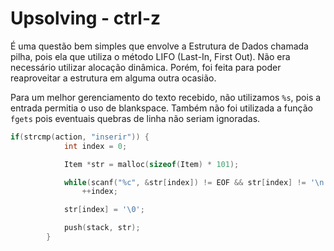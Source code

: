 # Upsolving - ctrl-z

É uma questão bem simples que envolve a Estrutura de Dados chamada pilha, pois ela que utiliza o método LIFO (Last-In, First Out).
Não era necessário utilizar alocação dinâmica. Porém, foi feita para poder reaproveitar a estrutura em alguma outra ocasião.

Para um melhor gerenciamento do texto recebido, não utilizamos `%s`, pois a entrada permitia o uso de blankspace.
Também não foi utilizada a função `fgets` pois eventuais quebras de linha não seriam ignoradas.

```c
if(strcmp(action, "inserir")) {
            int index = 0;

            Item *str = malloc(sizeof(Item) * 101);

            while(scanf("%c", &str[index]) != EOF && str[index] != '\n')
                ++index;

            str[index] = '\0';

            push(stack, str);
        }
```